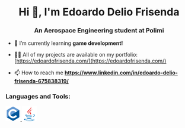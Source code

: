 <h1 align="center">Hi 👋, I'm Edoardo Delio Frisenda</h1>
<h3 align="center">An Aerospace Engineering student at Polimi</h3>

- 🌱 I’m currently learning **game development!**

- 👨‍💻 All of my projects are available on my portfolio: [https://edoardofrisenda.com/](https://edoardofrisenda.com/)

- 📫 How to reach me **https://www.linkedin.com/in/edoardo-delio-frisenda-675838319/**

<h3 align="left">Languages and Tools:</h3>
<p align="left"> <a href="https://www.cprogramming.com/" target="_blank" rel="noreferrer"> <img src="https://raw.githubusercontent.com/devicons/devicon/master/icons/c/c-original.svg" alt="c" width="40" height="40"/> </a> <a href="https://www.java.com" target="_blank" rel="noreferrer"> <img src="https://raw.githubusercontent.com/devicons/devicon/master/icons/java/java-original.svg" alt="java" width="40" height="40"/> </a> </p>
